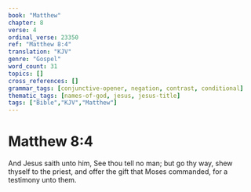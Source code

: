 ```yaml
---
book: "Matthew"
chapter: 8
verse: 4
ordinal_verse: 23350
ref: "Matthew 8:4"
translation: "KJV"
genre: "Gospel"
word_count: 31
topics: []
cross_references: []
grammar_tags: [conjunctive-opener, negation, contrast, conditional]
thematic_tags: [names-of-god, jesus, jesus-title]
tags: ["Bible","KJV","Matthew"]
---
```


# Matthew 8:4

And Jesus saith unto him, See thou tell no man; but go thy way, shew thyself to the priest, and offer the gift that Moses commanded, for a testimony unto them.
